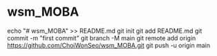 # wsm_MOBA
echo "# wsm_MOBA" >> README.md
git init
git add README.md
git commit -m "first commit"
git branch -M main
git remote add origin https://github.com/ChoiWonSeo/wsm_MOBA.git
git push -u origin main
